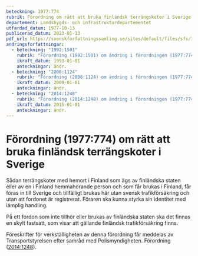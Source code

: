 ```yaml
---
beteckning: 1977:774
rubrik: Förordning om rätt att bruka finländsk terrängskoter i Sverige
departement: Landsbygds- och infrastrukturdepartementet
utfardad_datum: 1977-10-13
publicerad_datum: 2023-01-13
pdf_url: https://svenskforfattningssamling.se/sites/default/files/sfs/1977-10/SFS1977-774.pdf
andringsforfattningar:
  - beteckning: "1992:1501"
    rubrik: "Förordning (1992:1501) om ändring i förordningen (1977:774) om rätt att bruka finländsk terrängskoter i Sverige"
    ikraft_datum: 1993-01-01
    anteckningar: ändr.
  - beteckning: "2008:1124"
    rubrik: "Förordning (2008:1124) om ändring i förordningen (1977:774) om rätt att bruka finländsk terrängskoter i Sverige"
    ikraft_datum: 2009-01-01
    anteckningar: ändr.
  - beteckning: "2014:1248"
    rubrik: "Förordning (2014:1248) om ändring i förordningen (1977:774) om rätt att bruka finländsk terrängskoter i Sverige"
    ikraft_datum: 2015-01-01
    anteckningar: ändr.
---
```


# Förordning (1977:774) om rätt att bruka finländsk terrängskoter i Sverige

Sådan terrängskoter med hemort i Finland som ägs av finländska staten eller av en i Finland hemmahörande person och som får brukas i Finland, får föras in till Sverige och tillfälligt brukas här utan svensk trafikförsäkring och utan att fordonet är registrerat. Föraren ska kunna styrka sin identitet med lämplig handling.

På ett fordon som inte tillhör eller brukas av finländska staten ska det finnas en skylt fastsatt, som visar att gällande finländsk trafikförsäkring finns.

Föreskrifter för verkställigheten av denna förordning får meddelas av Transportstyrelsen efter samråd med Polismyndigheten. Förordning ([2014:1248](https://selex.se/eli/sfs/2014/1248)).